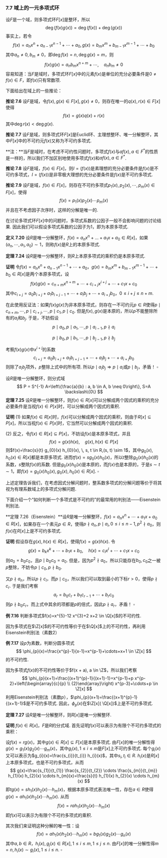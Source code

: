 

### 7.7 域上的一元多项式环



设$F$是一个域，则多项式环$F[x]$是整环，所以
$$
\operatorname{deg}(f(x) g(x))=\operatorname{deg}(f(x))+\operatorname{deg}(g(x))
$$
事实上，若令
$$
f(x)=a_{n} x^{n}+a_{n-1} x^{n-1}+\cdots+a_{0}, \, g(x)=b_{m} x^{m}+b_{m-1} x^{m-1}+\cdots+b_{0}
$$
其中$a_{n} \neq 0, b_{m} \neq 0$，即$\operatorname{deg} f(x)=n, \operatorname{deg} g(x)=m$，则
$$
f(x) g(x)=a_{n} b_{m} x^{n+m}+\cdots, \quad a_{n} b_{m} \neq 0
$$
容易知道：当$F$是域时，多项式环$F[x]$中的元素$f(x)$是单位的充分必要条件是$0 \neq f(x) \in F$，即$f(x)$只有常数项.

下面给出在域上的一些推论：

**推论 7.6**	设$F$是域，令$f(x),g(x) \in F[x], g(x) \neq 0$，则存在唯一的$q(x), r(x) \in F[x]$使得
$$
f(x) = g(x)q(x) + r(x)
$$
其中$\operatorname{deg} r(x)<\operatorname{deg} g(x)$.

**推论 7.7**	设$F$是域，则多项式环$F[x]$是Euclid环、主理想整环、唯一分解整环，其中$F[x]$中的不可约元$f(x)$又称为不可约多项式.

**注：**当$F$是域时，在考虑不可约性问题时，多项式$f(x)$与$af(x),a \in F^*$的性质是一样的，所以我们不加区别地使用多项式$f(x)$和$af(x),a\in F^*$.

**推论 7.8**	设$F$是域，$f(x) \in F[x]$，则$I = (f(x))$是素理想的充分必要条件是$f(x)$是不可约多项式，$I = (f(x))$是非零极大理想的充分必要条件是$f(x)$是不可约多项式.

**推论 7.9**	设$F$是域，$f(x) \in F[x]$，则存在不可约多项式$p_{1}(x), p_{2}(x), \cdots, p_{m}(x) \in F[x]$，使得
$$
f(x)=p_{1}(x) p_{2}(x) \cdots p_{m}(x)
$$
并且在不考虑因子次序时，这样的分解是唯一的.



在讨论多项式环$F[x]$中的问题时，多项式系数的公因子一般不会影响问题的讨论结果. 因此我们可以假设多项式系数的公因子为$1$，即为本原多项式.

**定义 7.20**	设$R$是唯一分解整环，$f(x)=a_{n} x^{n}+\dots+a_{1} x+a_{0} \in R[x]$，如果$\left(a_{n}, \cdots, a_{1}, a_{0}\right) \sim 1$，则称$f(x)$是$R$上的本原多项式.

**定理 7.24**	设$R$是唯一分解整环，则$R$上本原多项式的乘积仍是本原多项式.

**证明**	令$f(x)=a_{n} x^{n}+a_{n-1} x^{n-1}+\cdots+a_{0}$，$g(x)=b_{m} x^{m}+b_{m-1} x^{m-1}+\cdots+b_{0} \in R[x]$是两个本原多项式，设
$$
f(x) g(x)=c_{n+m} x^{n+m}+\cdots+c_{i+j} x^{i+j}+\cdots+c_{1} x+c_{0}
$$
其中$c_{i+j}=a_{0} b_{i+j}+a_{1} b_{i+j-1}+\cdots+a_{i} b_{j}+\cdots+a_{i+j} b_{0}$，$0 \leqslant i+j \leqslant n+m$.

在此使用反证法：如果$f(x)g(x)$为非本原多项式，则存在一不可约元$p \in R$使得$p \mid c_{n+m}, \cdots, p\mid c_{i+j}, \cdots, p\mid c_{1}, p\mid  c_{0}$. 但是$f(x),g(x)$是本原的，所以$p$不能整除所有的$a_i$和$b_j$. 于是，不妨假设
$$
p \mid a_0, p \mid a_1, \cdots, p \mid a_{i - 1}, p \nmid a_i
$$

$$
p \mid b_0, p \mid b_1,\cdots, p \mid b_{j - 1}, p \nmid b_j
$$

考察$f(x)g(x)$中$x^{i + j}$的系数
$$
c_{i+j}=a_{0} b_{i+j}+a_{1} b_{i+j-1}+\cdots+a_{i} b_{j}+\cdots+a_{i+j} b_{0}
$$
则除了$a_ib_j$项外，$p$整除上式中的所有项. 所以$p \mid a_ib_j \Rightarrow p \mid a_i$或$p \mid b_j$，矛盾！	$\square$



设$R$是唯一分解整环，则分式域
$$
P = S^{-1} A=\left\{\frac{a}{b} : a, b \in A, b \neq 0\right\}, S=A \backslash\{0\}
$$
**定理 7.25**	设$R$是唯一分解整环，则$f(x) \in R[x]$可以分解成两个因式的乘积的充分必要条件是当视$f(x) \in P[x]$时，可以分解成两个因式的乘积.

**证明**	(1) 如果$f(x) \in R[x]$时，$f(x)$可以分解成两个因式的乘积，则由于$R[x] \subseteq P[x]$，所以当视$f(x) \in P[x]$时，它当然可以分解成两个因式的乘积.

(2) 反之，令$f(x) \in R[x] \subseteq P[x]$，不妨设$f(x)$是本原多项式，并且
$$
f(x)=g(x) h(x), \quad g(x), h(x) \in P[x]
$$
则$f(x)=\frac{s}{t} g_{0}(x) h_{0}(x), \, s, t \in R,(s, t) \sim 1$，其中$g_{0}(x), h_{0}(x) \in R[x]$都是本原多项式. 进而$tf(x) = sg_0(x)h_0(x)$，所以$t$整除$g_0(x)h_0(x)$的系数，$s$整除$f(x)$的系数. 但是$g_0(x)h_0(x)$是本原的，而$f(x)$也是本原的，于是$s \sim t \sim 1$，即$f(x)=g_{0}(x) h_{0}(x), g_{0}(x), h_{0}(x) \in R[x]$.	$\square$

上述定理告诉我们，在考虑因式分解问题时，整系数多项式的分解问题等价于将其视为有理系数域上的多项式分解问题.



下面介绍一个“如何判断一个多项式是不可约的”的最常用的判别法——Eisenstein判别法.

**定理 7.26（Eisenstein）**设$R$是唯一分解整环，$f(x)=a_{n} x^{n}+\cdots+a_{1} x+a_{0} \in R[x]$，如果存在一个素元$p \in R$，使得$p \nmid a_n, p \mid a_i , 0 \leqslant i \leqslant n - 1 , p^2 \nmid a_0$，则$f(x)$在$R[x]$上是不可约多项式.

**证明**	假设存在$g(x),h(x) \in R[x]$，使得$f(x) = g(x)h(x)$. 令
$$
g(x)=b_{k} x^{k}+\cdots+b_{1} x+b_{0}, \quad h(x)=c_{l} x^{l}+\cdots+c_{1} x+c_{0}
$$
则$a_0 = b_0c_0$，且$p \mid b_0c_0 = a_0$. 但是，因为$p^2 \nmid a_0$，所以只能存在$b_0,c_0$之一被$p$整除，不妨令$p \mid c_0, p \nmid b_0$.

又$p \nmid a_n$，所以$p \nmid c_l$，而$p \mid c_0$，所以我们可以取到最小的下标$r > 0$，使得$p \nmid c_r$. 于是我们考察
$$
a_{r}=b_{0} c_{r}+b_{1} c_{r-1}+\cdots+b_{r} c_{0}
$$
则$p \nmid b_0c_r$，而上式中其余的项都是$p$的倍式，因此$p \nmid a_r$，矛盾！	$\square$



**例 7.16**	判断多项式$f(x)=x^{5}-12 x^{3}+2 x+2 \in \Q[x]$的不可约性.

因为多项式在$\Z[x]$的不可约性等价于在$\Q[x]$上的不可约性，再利用Eisenstein判别法（素数$2$）

**例 7.17**	设$p$为素数，判断分圆多项式
$$
\phi_{p}(x)=\frac{x^{p}-1}{x-1}=x^{p-1}+\cdots+x+1 \in \Z[x]
$$
的不可约性.

因为多项式$f(x)$的不可约性等价于$f(x + a), a \in \Z$，所以我们考察
$$
\phi_{p}(x+1)=\frac{(x+1)^{p}-1}{(x+1)-1}=x^{p-1}+p x^{p-2}+\left(\begin{array}{c}{p} \\ {2}\end{array}\right) x^{p-3}+\cdots+p \in \Z[x]
$$
利用Eisenstein判别法（素数$p$），$\phi_{p}(x+1)=\frac{(x+1)^{p}-1}{(x+1)-1}$是不可约多项式. 因此，$\phi_{p}(x)$在$\Z[x]( \Q[x])$上是不可约多项式.



**定理 7.27**	设$R$是唯一分解整环，则$R[x]$是唯一分解整环.

**证明**	$f(x) \in R[x]$，$F$是$R$的分式域. 首先证明$f(x)$可以表示为有限个不可约多项式的乘积：

设$f(x) = rg(x)$，其中$g(x) \in R[x] \subseteq F[x]$是本原多项式. 由$F[x]$的唯一分解性得$g(x)=g_{1}(x) g_{2}(x) \cdots g_{m}(x)$，其中$g_{i}(x), 1 \leqslant i \leqslant m$是$F[x]$上不可约多项式. 每个$g_i(x)$又可以表示为$g_{i}(x)=\frac{s_{i}}{t_{i}} h_{i}(x)$，其中$s_i,t_i \in R$. $h_i(x)$是$R[x]$上本原多项式，也是不可约多项式，从而
$$
g(x)=\frac{s_{1}}{t_{1}} \frac{s_{2}}{t_{2}} \cdots \frac{s_{m}}{t_{m}} h_{1}(x) h_{2}(x) \cdots h_{m}(x)=\frac{s}{t} h_{1}(x) h_{2}(x) \cdots h_{m}(x)
$$
即$tg(x)=s h_{1}(x) h_{2}(x) \cdots h_{m}(x)$，根据本原多项式表法唯一性，存在$a \in R$使得$g(x)=a h_{1}(x) h_{2}(x) \cdots h_{m}(x)$. 从而
$$
f(x)=r a h_{1}(x) h_{2}(x) \cdots h_{m}(x)
$$
即$f(x)$可以表示为有限个不可约多项式的乘积.

其次我们来证明这种分解的唯一性：设
$$
f(x)=a h_{1}(x) h_{2}(x) \cdots h_{m}(x)=b g_{1}(x) g_{2}(x) \cdots g_{n}(x)
$$
其中$a,b \in R$，$h_{i}(x), g_{j}(x) \in R[x], 1 \leqslant i \leqslant m, 1 \leqslant j \leqslant n$. 由$F[x]$的唯一分解性得$m = n, h_{i}(x) \sim g_{i}(x), 1 \leqslant i \leqslant n$.	$\square$














